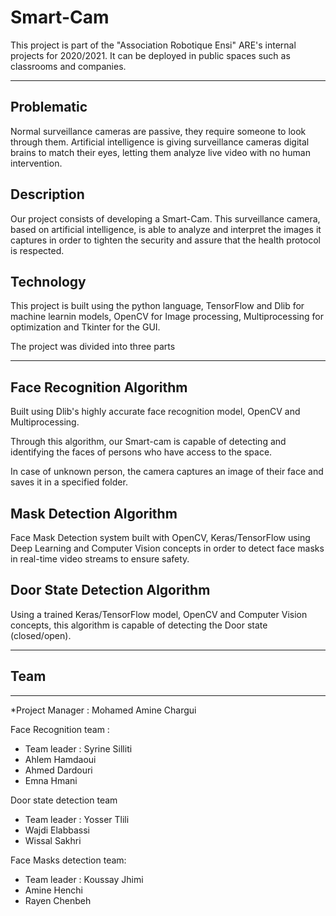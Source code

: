 # Smart-Cam
This project is part of the "Association Robotique Ensi" ARE's internal projects for 2020/2021. It can be deployed in public spaces such as classrooms and companies.
**********************************
## Problematic
Normal surveillance cameras are passive, they require someone to look through them. Artificial intelligence is giving surveillance cameras digital brains to match their eyes, letting them analyze live video with no human intervention.
## Description
Our project consists of developing a Smart-Cam. This surveillance camera, based on artificial intelligence, is able to analyze and interpret the images it captures in order to tighten the security and assure that the health protocol is respected.
## Technology
This project is built using the python language, TensorFlow and Dlib for machine learnin models, OpenCV for Image  processing, Multiprocessing for optimization and Tkinter for the GUI.

 The project was divided into three parts
****************************************

## Face Recognition Algorithm


Built using Dlib's highly accurate face recognition model, OpenCV and Multiprocessing.

Through this algorithm, our Smart-cam is capable of detecting and  identifying the faces of persons who have access to the space.

In case of unknown person, the camera captures an image of their face and saves it in a specified folder.

## Mask Detection Algorithm

Face Mask Detection system built with OpenCV, Keras/TensorFlow using Deep Learning and Computer Vision concepts in order to detect face masks in real-time video streams to ensure safety.

## Door State Detection Algorithm

Using a trained Keras/TensorFlow model, OpenCV and Computer Vision concepts,
this algorithm is capable of detecting the Door state (closed/open).
*********************************
## Team
*****************
*Project Manager : Mohamed Amine Chargui 

Face Recognition team : 
* Team leader : Syrine Silliti
* Ahlem Hamdaoui 
* Ahmed Dardouri 
* Emna Hmani

Door state detection team
* Team leader : Yosser Tlili
* Wajdi Elabbassi
* Wissal Sakhri


Face Masks detection team:
* Team leader : Koussay Jhimi
* Amine Henchi
* Rayen Chenbeh
